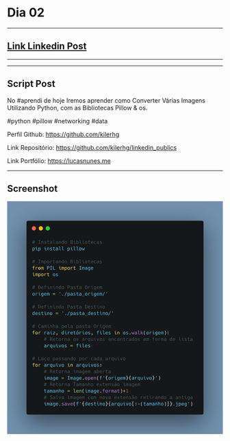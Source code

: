 # Dia 02

---
## [Link Linkedin Post](https://www.linkedin.com/posts/lucasnunesdeassis_aprendi-python-pillow-activity-6789280907799928832-SNc9)
---
---
## Script Post

No #aprendi de hoje Iremos aprender como Converter Várias Imagens Utilizando Python, com as Bibliotecas Pillow & os.


#python #pillow #networking #data

Perfil Github: https://github.com/kilerhg

Link Repositório: https://github.com/kilerhg/linkedin_publics

Link Portfólio: https://lucasnunes.me

---

## Screenshot

![foto](./pillow.png)
